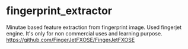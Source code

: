# fingerprint_extractor
Minutae based feature extraction from fingerprint image. Used fingerjet engine. It's only for non commercial uses and learning purpose. https://github.com/FingerJetFXOSE/FingerJetFXOSE
